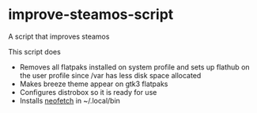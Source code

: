 # improve-steamos-script
A script that improves steamos

This script does

- Removes all flatpaks installed on system profile and sets up flathub on the user profile since /var has less disk space allocated
- Makes breeze theme appear on gtk3 flatpaks
- Configures distrobox so it is ready for use
- Installs [neofetch](https://github.com/hykilpikonna/hyfetch/blob/master/neofetch) in ~/.local/bin
